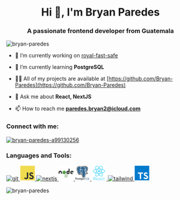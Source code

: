 <h1 align="center">Hi 👋, I'm Bryan Paredes</h1>
<h3 align="center">A passionate frontend developer from Guatemala</h3>

<p align="left"> <img src="https://komarev.com/ghpvc/?username=bryan-paredes&label=Profile%20views&color=0e75b6&style=flat" alt="bryan-paredes" /> </p>

- 🔭 I’m currently working on [royal-fast-safe](https://github.com/Bryan-Paredes/royal-fast-safe)

- 🌱 I’m currently learning **PostgreSQL**

- 👨‍💻 All of my projects are available at [https://github.com/Bryan-Paredes](https://github.com/Bryan-Paredes)

- 💬 Ask me about **React, NextJS**

- 📫 How to reach me **paredes.bryan2@icloud.com**

<h3 align="left">Connect with me:</h3>
<p align="left">
<a href="https://linkedin.com/in/bryan-paredes-a99130256" target="blank"><img align="center" src="https://raw.githubusercontent.com/rahuldkjain/github-profile-readme-generator/master/src/images/icons/Social/linked-in-alt.svg" alt="bryan-paredes-a99130256" height="30" width="40" /></a>
</p>

<h3 align="left">Languages and Tools:</h3>
<p align="left"> <a href="https://git-scm.com/" target="_blank" rel="noreferrer"> <img src="https://www.vectorlogo.zone/logos/git-scm/git-scm-icon.svg" alt="git" width="40" height="40"/> </a> <a href="https://developer.mozilla.org/en-US/docs/Web/JavaScript" target="_blank" rel="noreferrer"> <img src="https://raw.githubusercontent.com/devicons/devicon/master/icons/javascript/javascript-original.svg" alt="javascript" width="40" height="40"/> </a> <a href="https://nextjs.org/" target="_blank" rel="noreferrer"> <img src="https://cdn.worldvectorlogo.com/logos/nextjs-2.svg" alt="nextjs" width="40" height="40"/> </a> <a href="https://nodejs.org" target="_blank" rel="noreferrer"> <img src="https://raw.githubusercontent.com/devicons/devicon/master/icons/nodejs/nodejs-original-wordmark.svg" alt="nodejs" width="40" height="40"/> </a> <a href="https://www.postgresql.org" target="_blank" rel="noreferrer"> <img src="https://raw.githubusercontent.com/devicons/devicon/master/icons/postgresql/postgresql-original-wordmark.svg" alt="postgresql" width="40" height="40"/> </a> <a href="https://reactjs.org/" target="_blank" rel="noreferrer"> <img src="https://raw.githubusercontent.com/devicons/devicon/master/icons/react/react-original-wordmark.svg" alt="react" width="40" height="40"/> </a> <a href="https://tailwindcss.com/" target="_blank" rel="noreferrer"> <img src="https://www.vectorlogo.zone/logos/tailwindcss/tailwindcss-icon.svg" alt="tailwind" width="40" height="40"/> </a> <a href="https://www.typescriptlang.org/" target="_blank" rel="noreferrer"> <img src="https://raw.githubusercontent.com/devicons/devicon/master/icons/typescript/typescript-original.svg" alt="typescript" width="40" height="40"/> </a> </p>

<p><img align="center" src="https://github-readme-stats.vercel.app/api/top-langs?username=bryan-paredes&show_icons=true&locale=en&layout=compact" alt="bryan-paredes" /></p>
